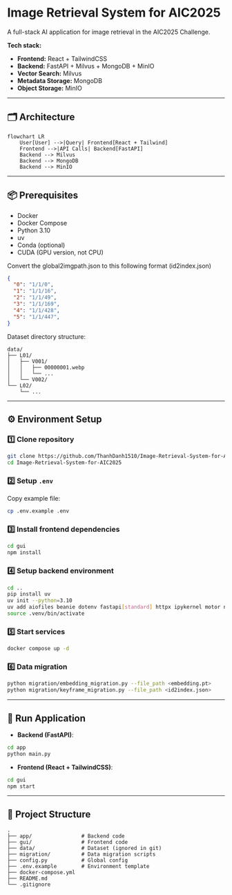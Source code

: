 # Image Retrieval System for AIC2025

A full-stack AI application for image retrieval in the AIC2025 Challenge.  

**Tech stack:**
- **Frontend:** React + TailwindCSS
- **Backend:** FastAPI + Milvus + MongoDB + MinIO
- **Vector Search:** Milvus
- **Metadata Storage:** MongoDB
- **Object Storage:** MinIO

---

## 🗂️ Architecture
```mermaid
flowchart LR
    User[User] -->|Query| Frontend[React + Tailwind]
    Frontend -->|API Calls| Backend[FastAPI]
    Backend --> Milvus
    Backend --> MongoDB
    Backend --> MinIO
````

---

## 📦 Prerequisites

- Docker
- Docker Compose
- Python 3.10
- uv
- Conda (optional)
- CUDA (GPU version, not CPU)

Convert the global2imgpath.json to this following format (id2index.json)
```json
{
  "0": "1/1/0",
  "1": "1/1/16",
  "2": "1/1/49",
  "3": "1/1/169",
  "4": "1/1/428",
  "5": "1/1/447",
}
```

Dataset directory structure:
```
data/
├── L01/
│   ├── V001/
│   │   ├── 00000001.webp
│   │   └── ...
│   └── V002/
└── L02/
    └── ...
```

---

## ⚙️ Environment Setup

### 1️⃣ Clone repository

```bash
git clone https://github.com/ThanhDanh1510/Image-Retrieval-System-for-AIC2025.git
cd Image-Retrieval-System-for-AIC2025
```

### 2️⃣ Setup `.env`

Copy example file:

```bash
cp .env.example .env
```

### 3️⃣ Install frontend dependencies

```bash
cd gui
npm install
```

### 4️⃣ Setup backend environment

```bash
cd ..
pip install uv
uv init --python=3.10
uv add aiofiles beanie dotenv fastapi[standard] httpx ipykernel motor nicegui numpy open-clip-torch pydantic-settings pymilvus streamlit torch typing-extensions usearch uvicorn
source .venv/bin/activate
```

### 5️⃣ Start services

```bash
docker compose up -d
```

### 6️⃣ Data migration

```bash
python migration/embedding_migration.py --file_path <embedding.pt>
python migration/keyframe_migration.py --file_path <id2index.json>
```

---

## 🚀 Run Application

* **Backend (FastAPI)**:

```bash
cd app
python main.py
```

* **Frontend (React + TailwindCSS)**:

```bash
cd gui
npm start
```

---

## 📁 Project Structure

```
.
├── app/                # Backend code
├── gui/                # Frontend code
├── data/               # Dataset (ignored in git)
├── migration/          # Data migration scripts
├── config.py           # Global config
├── .env.example        # Environment template
├── docker-compose.yml
├── README.md
└── .gitignore
```
